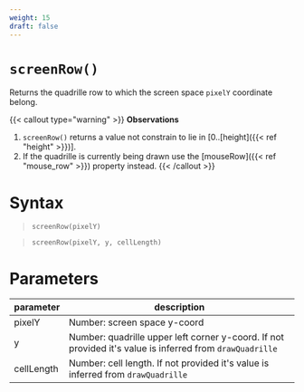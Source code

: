 ```yaml
---
weight: 15
draft: false
---
```


# `screenRow()`

Returns the quadrille row to which the screen space `pixelY` coordinate belong.

{{< callout type="warning" >}}
**Observations**  
1. `screenRow()` returns a value not constrain to lie in [0..[height]({{< ref "height" >}})].
2. If the quadrille is currently being drawn use the [mouseRow]({{< ref "mouse_row" >}}) property instead.
{{< /callout >}}

# Syntax

> `screenRow(pixelY)`

> `screenRow(pixelY, y, cellLength)`

# Parameters

| parameter  | description                                                                                              |
|------------|----------------------------------------------------------------------------------------------------------|
| pixelY     | Number: screen space y-coord                                                                             |
| y          | Number: quadrille upper left corner y-coord. If not provided it's value is inferred from `drawQuadrille` |
| cellLength | Number: cell length. If not provided it's value is inferred from `drawQuadrille`                         |